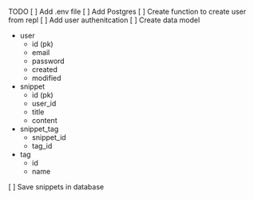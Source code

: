TODO
[ ] Add .env file
[ ] Add Postgres
[ ] Create function to create user from repl
[ ] Add user authenitcation
[ ] Create data model

-   user
    -   id (pk)
    -   email
    -   password
    -   created
    -   modified
-   snippet
    -   id (pk)
    -   user_id
    -   title
    -   content
-   snippet_tag
    -   snippet_id
    -   tag_id
-   tag
    -   id
    -   name

[ ] Save snippets in database
